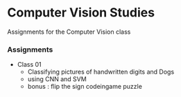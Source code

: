 # Computer Vision Studies

Assignments for the Computer Vision class

### Assignments
 - Class 01
    - Classifying pictures of handwritten digits and Dogs
    - using CNN and SVM
    - bonus : flip the sign codeingame puzzle
